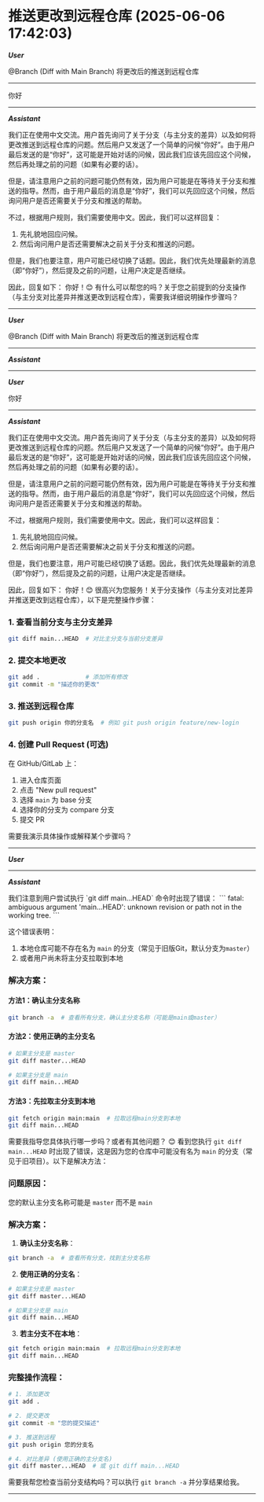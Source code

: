 <!-- Generated by SpecStory -->

# 推送更改到远程仓库 (2025-06-06 17:42:03)

_**User**_

@Branch (Diff with Main Branch) 将更改后的推送到远程仓库

---

你好

---

_**Assistant**_

<think>
我们正在使用中文交流。用户首先询问了关于分支（与主分支的差异）以及如何将更改推送到远程仓库的问题。然后用户又发送了一个简单的问候“你好”。由于用户最后发送的是“你好”，这可能是开始对话的问候，因此我们应该先回应这个问候，然后再处理之前的问题（如果有必要的话）。

但是，请注意用户之前的问题可能仍然有效，因为用户可能是在等待关于分支和推送的指导。然而，由于用户最后的消息是“你好”，我们可以先回应这个问候，然后询问用户是否还需要关于分支和推送的帮助。

不过，根据用户规则，我们需要使用中文。因此，我们可以这样回复：

1. 先礼貌地回应问候。
2. 然后询问用户是否还需要解决之前关于分支和推送的问题。

但是，我们也要注意，用户可能已经切换了话题。因此，我们优先处理最新的消息（即“你好”），然后提及之前的问题，让用户决定是否继续。

因此，回复如下：
</think>
你好！😊 有什么可以帮您的吗？关于您之前提到的分支操作（与主分支对比差异并推送更改到远程仓库），需要我详细说明操作步骤吗？

---

_**User**_

@Branch (Diff with Main Branch) 将更改后的推送到远程仓库

---

_**Assistant**_



---

_**User**_

你好

---

_**Assistant**_

<think>
我们正在使用中文交流。用户首先询问了关于分支（与主分支的差异）以及如何将更改推送到远程仓库的问题。然后用户又发送了一个简单的问候“你好”。由于用户最后发送的是“你好”，这可能是开始对话的问候，因此我们应该先回应这个问候，然后再处理之前的问题（如果有必要的话）。

但是，请注意用户之前的问题可能仍然有效，因为用户可能是在等待关于分支和推送的指导。然而，由于用户最后的消息是“你好”，我们可以先回应这个问候，然后询问用户是否还需要关于分支和推送的帮助。

不过，根据用户规则，我们需要使用中文。因此，我们可以这样回复：

1. 先礼貌地回应问候。
2. 然后询问用户是否还需要解决之前关于分支和推送的问题。

但是，我们也要注意，用户可能已经切换了话题。因此，我们优先处理最新的消息（即“你好”），然后提及之前的问题，让用户决定是否继续。

因此，回复如下：
</think>
你好！😊 很高兴为您服务！关于分支操作（与主分支对比差异并推送更改到远程仓库），以下是完整操作步骤：

### 1. 查看当前分支与主分支差异
```bash
git diff main...HEAD  # 对比主分支与当前分支差异
```

### 2. 提交本地更改
```bash
git add .             # 添加所有修改
git commit -m "描述你的更改"
```

### 3. 推送到远程仓库
```bash
git push origin 你的分支名  # 例如 git push origin feature/new-login
```

### 4. 创建 Pull Request (可选)
在 GitHub/GitLab 上：
1. 进入仓库页面
2. 点击 "New pull request"
3. 选择 `main` 为 base 分支
4. 选择你的分支为 compare 分支
5. 提交 PR

需要我演示具体操作或解释某个步骤吗？

---

_**User**_



---

_**Assistant**_

<think>
我们注意到用户尝试执行 `git diff main...HEAD` 命令时出现了错误：
```
fatal: ambiguous argument 'main...HEAD': unknown revision or path not in the working tree.
```

这个错误表明：
1. 本地仓库可能不存在名为 `main` 的分支（常见于旧版Git，默认分支为`master`）
2. 或者用户尚未将主分支拉取到本地

### 解决方案：
#### 方法1：确认主分支名称
```bash
git branch -a  # 查看所有分支，确认主分支名称（可能是main或master）
```

#### 方法2：使用正确的主分支名
```bash
# 如果主分支是 master
git diff master...HEAD

# 如果主分支是 main
git diff main...HEAD
```

#### 方法3：先拉取主分支到本地
```bash
git fetch origin main:main  # 拉取远程main分支到本地
git diff main...HEAD
```

需要我指导您具体执行哪一步吗？或者有其他问题？ 😊
</think>
看到您执行 `git diff main...HEAD` 时出现了错误，这是因为您的仓库中可能没有名为 `main` 的分支（常见于旧项目）。以下是解决方法：

### 问题原因：
您的默认主分支名称可能是 `master` 而不是 `main`

### 解决方案：
1. **确认主分支名称**：
```bash
git branch -a  # 查看所有分支，找到主分支名称
```

2. **使用正确的分支名**：
```bash
# 如果主分支是 master
git diff master...HEAD

# 如果主分支是 main
git diff main...HEAD
```

3. **若主分支不在本地**：
```bash
git fetch origin main:main  # 拉取远程main分支到本地
git diff main...HEAD
```

### 完整操作流程：
```bash
# 1. 添加更改
git add .

# 2. 提交更改
git commit -m "您的提交描述"

# 3. 推送到远程
git push origin 您的分支名

# 4. 对比差异 (使用正确的主分支名)
git diff master...HEAD  # 或 git diff main...HEAD
```

需要我帮您检查当前分支结构吗？可以执行 `git branch -a` 并分享结果给我。

---

